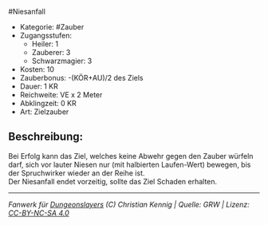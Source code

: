 #Niesanfall  
- Kategorie: #Zauber  
- Zugangsstufen:  
  - Heiler: 1  
  - Zauberer: 3  
  - Schwarzmagier: 3  
- Kosten: 10  
- Zauberbonus: -(KÖR+AU)/2 des Ziels  
- Dauer: 1 KR  
- Reichweite: VE x 2 Meter  
- Abklingzeit: 0 KR  
- Art: Zielzauber     

## Beschreibung:
Bei Erfolg kann das Ziel, welches keine Abwehr gegen den Zauber würfeln darf, sich vor lauter Niesen nur (mit halbierten Laufen-Wert) bewegen, bis der Spruchwirker wieder an der Reihe ist.<br>Der Niesanfall endet vorzeitig, sollte das Ziel Schaden erhalten.


___
*Fanwerk für [Dungeonslayers](https://www.dungeonslayers.net/) (C) Christian Kennig | Quelle: GRW | Lizenz: [CC-BY-NC-SA 4.0](https://creativecommons.org/licenses/by-nc-sa/4.0/deed.de)*